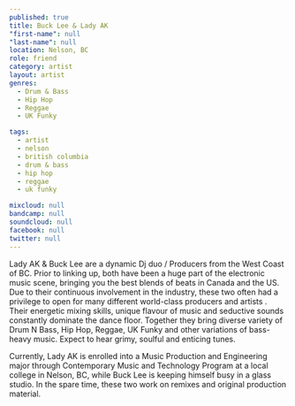 ```yaml
---
published: true
title: Buck Lee & Lady AK
"first-name": null
"last-name": null
location: Nelson, BC
role: friend
category: artist
layout: artist
genres:
  - Drum & Bass
  - Hip Hop
  - Reggae
  - UK Funky

tags:
  - artist
  - nelson
  - british columbia
  - drum & bass
  - hip hop
  - reggae
  - uk funky

mixcloud: null
bandcamp: null
soundcloud: null
facebook: null
twitter: null
---
```

Lady AK & Buck Lee are a dynamic Dj duo / Producers from the West Coast of BC. Prior to linking up, both have been a huge part of the electronic music scene, bringing you the best blends of beats in Canada and the US. Due to their continuous involvement in the industry, these two often had a privilege to open for many different world-class producers and artists . Their energetic mixing skills, unique flavour of music and seductive sounds constantly dominate the dance floor. Together they bring diverse variety of Drum N Bass, Hip Hop, Reggae, UK Funky and other variations of bass-heavy music. Expect to hear grimy, soulful and enticing tunes.

Currently, Lady AK is enrolled into a Music Production and Engineering major through Contemporary Music and Technology Program at a local college in Nelson, BC, while Buck Lee is keeping himself busy in a glass studio. In the spare time, these two work on remixes and original production material.